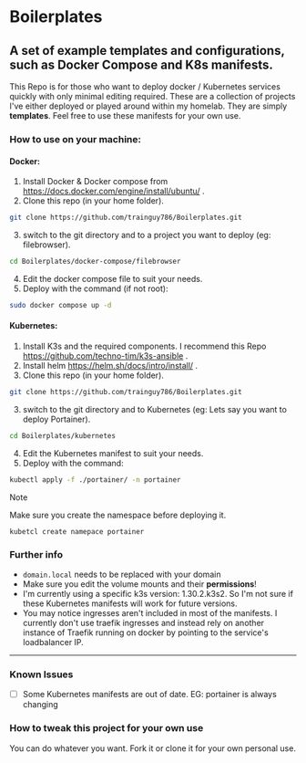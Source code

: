 # Boilerplates
## A set of example templates and configurations, such as Docker Compose and K8s manifests.

This Repo is for those who want to deploy docker / Kubernetes services quickly with only minimal editing required. These are a collection of projects I've either deployed or played around within my homelab. They are simply **templates**. Feel free to use these manifests for your own use. 
### How to use on your machine:
#### Docker:
1) Install Docker & Docker compose from https://docs.docker.com/engine/install/ubuntu/ .
2) Clone this repo (in your home folder).
```bash
git clone https://github.com/trainguy786/Boilerplates.git
```
3) switch to the git directory and to a project you want to deploy (eg: filebrowser).
```bash
cd Boilerplates/docker-compose/filebrowser
```
4) Edit the docker compose file to suit your needs. 
5) Deploy with the command (if not root):
```bash
sudo docker compose up -d
```
#### Kubernetes:
1) Install K3s and the required components. I recommend this Repo https://github.com/techno-tim/k3s-ansible .
2) Install helm https://helm.sh/docs/intro/install/ .
3) Clone this repo (in your home folder).
```bash
git clone https://github.com/trainguy786/Boilerplates.git
```
3) switch to the git directory and to Kubernetes (eg: Lets say you want to deploy Portainer).
```bash
cd Boilerplates/kubernetes
```
4) Edit the Kubernetes manifest to suit your needs.
5) Deploy with the command:
```bash
kubectl apply -f ./portainer/ -n portainer
```
> [!note]
> Make sure you create the namespace before deploying it. 
```
kubetcl create namepace portainer
```
### Further info
- `domain.local` needs to be replaced with your domain
- Make sure you edit the volume mounts and their **permissions**!
- I'm currently using a specific k3s version: 1.30.2.k3s2. So I'm not sure if these Kubernetes manifests will work for future versions.
- You may notice ingresses aren't included in most of the manifests. I currently don't use traefik ingresses and instead rely on another instance of Traefik running on docker by pointing to the service's loadbalancer IP.
----
### Known Issues
- [ ] Some Kubernetes manifests are out of date. EG: portainer is always changing
### How to tweak this project for your own use
You can do whatever you want. Fork it or clone it for your own personal use.
